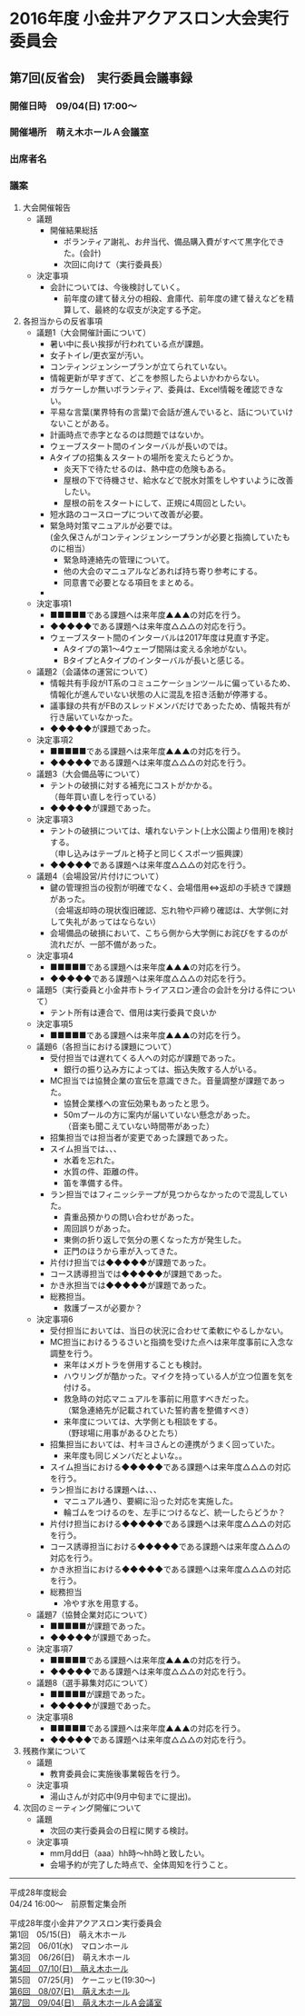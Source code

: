 # 2016年度 小金井アクアスロン大会実行委員会  
## 第7回(反省会)　実行委員会議事録  
### 開催日時　09/04(日) 17:00～  
### 開催場所　萌え木ホールＡ会議室  
### 出席者名　    
### 議案  
1. 大会開催報告  
   * 議題  
     + 開催結果総括  
       - ボランティア謝礼、お弁当代、備品購入費がすべて黒字化できた。(会計)  
       - 次回に向けて（実行委員長）  
   * 決定事項  
     + 会計については、今後検討していく。    
       - 前年度の建て替え分の相殺、倉庫代、前年度の建て替えなどを精算して、最終的な収支が決定する予定。
2. 各担当からの反省事項  
   * 議題1（大会開催計画について）  
     + 暑い中に長い挨拶が行われている点が課題。  
     + 女子トイレ/更衣室が汚い。  
     + コンティンジェンシープランが立てられていない。  
     + 情報更新が早すぎて、どこを参照したらよいかわからない。  
     + ガラケーしか無いボランティア、委員は、Excel情報を確認できない。
     + 平易な言葉(業界特有の言葉)で会話が進んでいると、話についていけないことがある。  
     + 計画時点で赤字となるのは問題ではないか。  
     + ウェーブスタート間のインターバルが長いのでは。  
     + Aタイプの招集＆スタートの場所を変えたらどうか。  
       - 炎天下で待たせるのは、熱中症の危険もある。  
       - 屋根の下で待機させ、給水などで脱水対策をしやすいように改善したい。  
       - 屋根の前をスタートにして、正規に4周回としたい。  
     + 短水路のコースロープについて改善が必要。  
     + 緊急時対策マニュアルが必要では。  
       (金久保さんがコンティンジェンシープランが必要と指摘していたものに相当）  
       - 緊急時連絡先の管理について。  
       - 他の大会のマニュアルなどあれば持ち寄り参考にする。  
       - 同意書で必要となる項目をまとめる。  
     + 
   * 決定事項1  
     + ■■■■■である課題へは来年度▲▲▲の対応を行う。  
     + ◆◆◆◆◆である課題へは来年度△△△の対応を行う。      
     + ウェーブスタート間のインターバルは2017年度は見直す予定。  
       - Aタイプの第1～4ウェーブ間隔は変える余地がない。  
       - BタイプとAタイプのインターバルが長いと感じる。  
   * 議題2（会議体の運営について）  
     + 情報共有手段がIT系のコミュニケーションツールに偏っているため、情報化が進んでいない状態の人に混乱を招き活動が停滞する。   
     + 議事録の共有がFBのスレッドメンバだけであったため、情報共有が行き届いていなかった。  
     + ◆◆◆◆◆が課題であった。  
   * 決定事項2  
     + ■■■■■である課題へは来年度▲▲▲の対応を行う。  
     + ◆◆◆◆◆である課題へは来年度△△△の対応を行う。    
   * 議題3（大会備品等について）  
     + テントの破損に対する補充にコストがかかる。  
       （毎年買い直しを行っている）  
     + ◆◆◆◆◆が課題であった。  
   * 決定事項3  
     + テントの破損については、壊れないテント(上水公園より借用)を検討する。  
       （申し込みはテーブルと椅子と同じくスポーツ振興課）  
     + ◆◆◆◆◆である課題へは来年度△△△の対応を行う。    
   * 議題4（会場設営/片付けについて）  
     + 鍵の管理担当の役割が明確でなく、会場借用⇔返却の手続きで課題があった。    
       （会場返却時の現状復旧確認、忘れ物や戸締り確認は、大学側に対して失礼があってはならない）  
     + 会場備品の破損において、こちら側から大学側にお詫びをするのが流れだが、一部不備があった。  
   * 決定事項4  
     + ■■■■■である課題へは来年度▲▲▲の対応を行う。  
     + ◆◆◆◆◆である課題へは来年度△△△の対応を行う。    
   * 議題5（実行委員と小金井市トライアスロン連合の会計を分ける件について）  
     + テント所有は連合で、借用は実行委員で良いか  
   * 決定事項5  
     + ■■■■■である課題へは来年度▲▲▲の対応を行う。  
   * 議題6（各担当における課題について）  
     + 受付担当では遅れてくる人への対応が課題であった。  
       - 銀行の振り込み方によっては、振込失敗する人がいる。  
     + MC担当では協賛企業の宣伝を意識できた。音量調整が課題であった。  
       - 協賛企業様への宣伝効果もあったと思う。  
       - 50mプールの方に案内が届いていない懸念があった。  
         （音楽も聞こえていない時間帯があった）  
     + 招集担当では担当者が変更であった課題であった。  
     + スイム担当では、、、  
       - 水着を忘れた。  
       - 水質の件、距離の件。  
       - 笛を準備する件。  
     + ラン担当ではフィニッシテープが見つからなかったので混乱していた。  
       - 貴重品預かりの問い合わせがあった。  
       - 周回誤りがあった。  
       - 東側の折り返しで気分の悪くなった方が発生した。  
       - 正門のほうから車が入ってきた。  
     + 片付け担当では◆◆◆◆◆が課題であった。  
     + コース誘導担当では◆◆◆◆◆が課題であった。  
     + かき氷担当では◆◆◆◆◆が課題であった。  
     + 総務担当。  
       - 救護ブースが必要か？  
   * 決定事項6  
     + 受付担当においては、当日の状況に合わせて柔軟にやるしかない。    
     + MC担当におけるうるさいと指摘を受けた点へは来年度事前に入念な調整を行う。    
       - 来年はメガトラを併用することも検討。  
       - ハウリングが酷かった。マイクを持っている人が立つ位置を気を付ける。    
       - 救急時の対応マニュアルを事前に用意すべきだった。  
         （緊急連絡先が記載されていた誓約書を整備すべき）  
       - 来年度については、大学側とも相談をする。  
         （野球場に用事があるひとたち）  
     + 招集担当においては、村キヨさんとの連携がうまく回っていた。  
       - 来年度も同じメンバだとよいな。。  
     + スイム担当における◆◆◆◆◆である課題へは来年度△△△の対応を行う。    
     + ラン担当における課題へは、、、  
       - マニュアル通り、要綱に沿った対応を実施した。   
       - 輪ゴムをつけるのを、左手につけるなど、統一したらどうか？  
     + 片付け担当における◆◆◆◆◆である課題へは来年度△△△の対応を行う。    
     + コース誘導担当における◆◆◆◆◆である課題へは来年度△△△の対応を行う。    
     + かき氷担当における◆◆◆◆◆である課題へは来年度△△△の対応を行う。      
     + 総務担当  
       - 冷やす氷を用意する。  
   * 議題7（協賛企業対応について）  
     + ■■■■■が課題であった。  
     + ◆◆◆◆◆が課題であった。  
   * 決定事項7  
     + ■■■■■である課題へは来年度▲▲▲の対応を行う。  
     + ◆◆◆◆◆である課題へは来年度△△△の対応を行う。    
   * 議題8（選手募集対応について）  
     + ■■■■■が課題であった。  
     + ◆◆◆◆◆が課題であった。  
   * 決定事項8  
     + ■■■■■である課題へは来年度▲▲▲の対応を行う。  
     + ◆◆◆◆◆である課題へは来年度△△△の対応を行う。    
3. 残務作業について  
   * 議題  
     + 教育委員会に実施後事業報告を行う。    
   * 決定事項  
     + 湯山さんが対応中(9月中旬までに提出)。    
4. 次回のミーティング開催について  
   * 議題  
     + 次回の実行委員会の日程に関する検討。  
   * 決定事項  
     + mm月dd日（aaa）hh時～hh時と致したい。  
     + 会場予約が完了した時点で、全体周知を行うこと。    

---

平成28年度総会  
04/24 16:00～　前原暫定集会所  

平成28年度小金井アクアスロン実行委員会  
第1回　05/15(日)　萌え木ホール  
第2回　06/01(水)　マロンホール  
第3回　06/26(日)　萌え木ホール  
[第4回　07/10(日)　萌え木ホール](./20160710.md "議事録を参照する。")  
第5回　07/25(月)　ケーニッヒ(19:30～)  
[第6回　08/07(日)　萌え木ホール](./20160807.md "議事録を参照する。")  
[第7回　09/04(日)　萌え木ホールＡ会議室](2016反省会.md "議事録を参照する。")  
